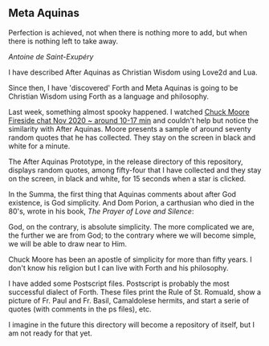## Meta Aquinas

Perfection is achieved, not when there is nothing more to add, but 
when there is nothing left to take away.

*Antoine de Saint-Exupéry*

I have described After Aquinas as Christian Wisdom using Love2d and Lua.

Since then, I have 'discovered' Forth and Meta Aquinas is going to be
Christian Wisdom using Forth as a language and philosophy.

Last week, something almost spooky happened. 
I watched <a href="https://www.youtube.com/watch?v=81bkIqPpe0g">Chuck Moore
Fireside chat Nov 2020 ~ around 10-17 min</a> and couldn't help but notice 
the similarity with After Aquinas. Moore presents a sample of around 
seventy random quotes that he has collected. They stay on the screen in 
black and white for a minute.

The After Aquinas Prototype, in the release directory of this repository,
displays random quotes, among fifty-four that I have collected and they
stay on the screen, in black and white, for 15 seconds when a star is 
clicked. 

In the Summa, the first thing that Aquinas comments about after God existence,
is God simplicity. And Dom Porion, a carthusian who died in the 80's, wrote
in his book, *The Prayer of Love and Silence*: 

God, on the contrary, is absolute simplicity. The more complicated we are, 
the further we are from God; to the contrary where we will become simple, we 
will be able to draw near to Him.

Chuck Moore has been an apostle of simplicity for more than fifty years.
I don't know his religion but I can live with Forth and his philosophy.

I have added some Postscript files. Postscript is probably the most 
successful dialect of Forth. These files print the Rule of St. Romuald,
show a picture of Fr. Paul and Fr. Basil, Camaldolese hermits, and start
a serie of quotes (with comments in the ps files), etc.

I imagine in the future this directory will become a repository of itself,
but I am not ready for that yet.


